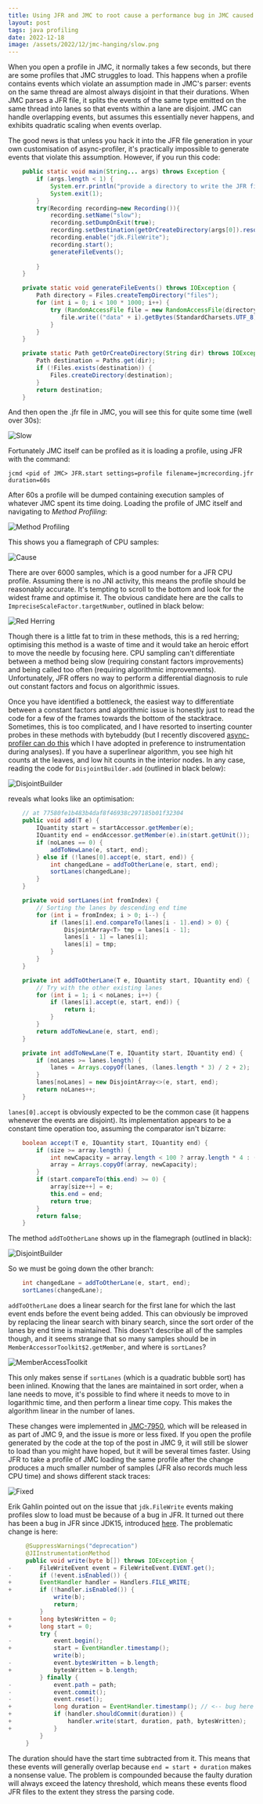 ```yaml
---
title: Using JFR and JMC to root cause a performance bug in JMC caused by a typo in JFR
layout: post
tags: java profiling
date: 2022-12-18
image: /assets/2022/12/jmc-hanging/slow.png
---
```


When you open a profile in JMC, it normally takes a few seconds, but there are some profiles that JMC struggles to load.
This happens when a profile contains events which violate an assumption made in JMC's parser: events on the same thread are almost always disjoint in that their durations.
When JMC parses a JFR file, it splits the events of the same type emitted on the same thread into lanes so that events within a lane are disjoint.
JMC can handle overlapping events, but assumes this essentially never happens, and exhibits quadratic scaling when events overlap. 

The good news is that unless you hack it into the JFR file generation in your own customisation of async-profiler, it's practically impossible to generate events that violate this assumption.
However, if you run this code:

```java
    public static void main(String... args) throws Exception {
        if (args.length < 1) {
            System.err.println("provide a directory to write the JFR file to");
            System.exit(1);
        }
        try(Recording recording=new Recording()){
            recording.setName("slow");
            recording.setDumpOnExit(true);
            recording.setDestination(getOrCreateDirectory(args[0]).resolve("slow.jfr"));
            recording.enable("jdk.FileWrite");
            recording.start();
            generateFileEvents();
            
        }
    }

    private static void generateFileEvents() throws IOException {
        Path directory = Files.createTempDirectory("files");
        for (int i = 0; i < 100 * 1000; i++) {
            try (RandomAccessFile file = new RandomAccessFile(directory.resolve(i + "").toFile(), "rw")) {
               file.write(("data" + i).getBytes(StandardCharsets.UTF_8));
            }
        }
    }

    private static Path getOrCreateDirectory(String dir) throws IOException {
        Path destination = Paths.get(dir);
        if (!Files.exists(destination)) {
            Files.createDirectory(destination);
        }
        return destination;
    }
```

And then open the .jfr file in JMC, you will see this for quite some time (well over 30s):

![Slow](/assets/2022/12/jmc-hanging/slow.png)

Fortunately JMC itself can be profiled as it is loading a profile, using JFR with the command:

```
jcmd <pid of JMC> JFR.start settings=profile filename=jmcrecording.jfr duration=60s
```

After 60s a profile will be dumped containing execution samples of whatever JMC spent its time doing.
Loading the profile of JMC itself and navigating to _Method Profiling_:

![Method Profiling](/assets/2022/12/jmc-hanging/navigate.png)

This shows you a flamegraph of CPU samples:

![Cause](/assets/2022/12/jmc-hanging/before.png)

There are over 6000 samples, which is a good number for a JFR CPU profile.
Assuming there is no JNI activity, this means the profile should be reasonably accurate.
It's tempting to scroll to the bottom and look for the widest frame and optimise it.
The obvious candidate here are the calls to `ImpreciseScaleFactor.targetNumber`, outlined in black below:  

![Red Herring](/assets/2022/12/jmc-hanging/leaf.png)

Though there is a little fat to trim in these methods, this is a red herring; optimising this method is a waste of time and it would take an heroic effort to move the needle by focusing here.
CPU sampling can't differentiate between a method being slow (requiring constant factors improvements) and being called too often (requiring algorithmic improvements).
Unfortunately, JFR offers no way to perform a differential diagnosis to rule out constant factors and focus on algorithmic issues. 

Once you have identified a bottleneck, the easiest way to differentiate between a constant factors and algorithmic issue is honestly just to read the code for a few of the frames towards the bottom of the stacktrace.
Sometimes, this is too complicated, and I have resorted to inserting counter probes in these methods with bytebuddy (but I recently discovered [async-profiler can do this](https://github.com/jvm-profiling-tools/async-profiler#java-method-profiling) which I have adopted in preference to instrumentation during analyses).
If you have a superlinear algorithm, you see high hit counts at the leaves, and low hit counts in the interior nodes.
In any case, reading the code for `DisjointBuilder.add` (outlined in black below):

![DisjointBuilder](/assets/2022/12/jmc-hanging/circled.png)

reveals what looks like an optimisation:

```java
    // at 77580fe1b483b4daf8f46938c297185b01f32304
	public void add(T e) {
		IQuantity start = startAccessor.getMember(e);
		IQuantity end = endAccessor.getMember(e).in(start.getUnit());
		if (noLanes == 0) {
			addToNewLane(e, start, end);
		} else if (!lanes[0].accept(e, start, end)) {
			int changedLane = addToOtherLane(e, start, end);
			sortLanes(changedLane);
		}
	}

	private void sortLanes(int fromIndex) {
		// Sorting the lanes by descending end time
		for (int i = fromIndex; i > 0; i--) {
			if (lanes[i].end.compareTo(lanes[i - 1].end) > 0) {
				DisjointArray<T> tmp = lanes[i - 1];
				lanes[i - 1] = lanes[i];
				lanes[i] = tmp;
			}
		}
	}

	private int addToOtherLane(T e, IQuantity start, IQuantity end) {
		// Try with the other existing lanes
		for (int i = 1; i < noLanes; i++) {
			if (lanes[i].accept(e, start, end)) {
				return i;
			}
		}
		return addToNewLane(e, start, end);
	}

	private int addToNewLane(T e, IQuantity start, IQuantity end) {
		if (noLanes >= lanes.length) {
			lanes = Arrays.copyOf(lanes, (lanes.length * 3) / 2 + 2);
		}
		lanes[noLanes] = new DisjointArray<>(e, start, end);
		return noLanes++;
	}
```

`lanes[0].accept` is obviously expected to be the common case (it happens whenever the events are disjoint).
Its implementation appears to be a constant time operation too, assuming the comparator isn't bizarre:

```java
    boolean accept(T e, IQuantity start, IQuantity end) {
        if (size >= array.length) {
            int newCapacity = array.length < 100 ? array.length * 4 : (array.length * 3) / 2 + 1;
            array = Arrays.copyOf(array, newCapacity);
        }
        if (start.compareTo(this.end) >= 0) {
            array[size++] = e;
            this.end = end;
            return true;
        }
        return false;
    }
```

The method `addToOtherLane` shows up in the flamegraph (outlined in black):

![DisjointBuilder](/assets/2022/12/jmc-hanging/addToOtherLane.png)

So we must be going down the other branch:

```java
    int changedLane = addToOtherLane(e, start, end);
    sortLanes(changedLane);
```

`addToOtherLane` does a linear search for the first lane for which the last event ends before the event being added.
This can obviously be improved by replacing the linear search with binary search, since the sort order of the lanes by end time is maintained.
This doesn't describe all of the samples though, and it seems strange that so many samples should be in `MemberAccessorToolkit$2.getMember`, and where is `sortLanes`?

![MemberAccessToolkit](/assets/2022/12/jmc-hanging/getMember.png)

This only makes sense if `sortLanes` (which is a quadratic bubble sort) has been inlined.
Knowing that the lanes are maintained in sort order, when a lane needs to move, it's possible to find where it needs to move to in logarithmic time, and then perform a linear time copy.
This makes the algorithm linear in the number of lanes.

These changes were implemented in [JMC-7950](https://github.com/openjdk/jmc/pull/449), which will be released in as part of JMC 9, and the issue is more or less fixed.
If you open the profile generated by the code at the top of the post in JMC 9, it will still be slower to load than you might have hoped, but it will be several times faster.
Using JFR to take a profile of JMC loading the same profile after the change produces a much smaller number of samples (JFR also records much less CPU time) and shows different stack traces:

![Fixed](/assets/2022/12/jmc-hanging/after.png)

Erik Gahlin pointed out on the issue that `jdk.FileWrite` events making profiles slow to load must be because of a bug in JFR.
It turned out there has been a bug in JFR since JDK15, introduced [here](https://hg.openjdk.java.net/jdk/jdk/rev/dd0caf00b05c).
The problematic change is here:

```java
     @SuppressWarnings("deprecation")
     @JIInstrumentationMethod
     public void write(byte b[]) throws IOException {
-        FileWriteEvent event = FileWriteEvent.EVENT.get();
-        if (!event.isEnabled()) {
+        EventHandler handler = Handlers.FILE_WRITE;
+        if (!handler.isEnabled()) {
             write(b);
             return;
         }
+        long bytesWritten = 0;
+        long start = 0;
         try {
-            event.begin();
+            start = EventHandler.timestamp();
             write(b);
-            event.bytesWritten = b.length;
+            bytesWritten = b.length;
         } finally {
-            event.path = path;
-            event.commit();
-            event.reset();
+            long duration = EventHandler.timestamp(); // <-- bug here
+            if (handler.shouldCommit(duration)) {
+                handler.write(start, duration, path, bytesWritten);
+            }
         }
     }
```

The duration should have the start time subtracted from it. 
This means that these events will generally overlap because `end = start + duration` makes a nonsense value. 
The problem is compounded because the faulty duration will always exceed the latency threshold, which means these events flood JFR files to the extent they stress the parsing code.



